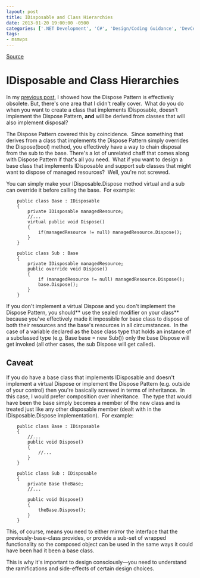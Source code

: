 ```yaml
---
layout: post
title: IDisposable and Class Hierarchies
date: 2013-01-20 19:00:00 -0500
categories: ['.NET Development', 'C#', 'Design/Coding Guidance', 'DevCenterPost', 'Patterns', 'Software Development Guidance']
tags:
- msmvps
---
```

[Source](http://blogs.msmvps.com/peterritchie/2013/01/21/idisposable-and-class-hierarchies/ "Permalink to IDisposable and Class Hierarchies")

# IDisposable and Class Hierarchies

In my [previous post][1], I showed how the Dispose Pattern is effectively obsolete. But, there's one area that I didn't really cover.  What do you do when you want to create a class that implements IDisposable, doesn't implement the Dispose Pattern, **and** will be derived from classes that will also implement disposal?

The Dispose Pattern covered this by coincidence.  Since something that derives from a class that implements the Dispose Pattern simply overrides the Dispose(bool) method, you effectively have a way to chain disposal from the sub to the base. There's a lot of unrelated chaff that comes along with Dispose Pattern if that's all you need.  What if you want to design a base class that implements IDisposable and support sub classes that might want to dispose of managed resources?  Well, you're not screwed.

You can simply make your IDisposable.Dispose method virtual and a sub can override it before calling the base.  For example:
    
    
    	public class Base : IDisposable
    	{
    		private IDisposable managedResource;
    		//...
    		virtual public void Dispose()
    		{
    			if(managedResource != null) managedResource.Dispose();
    		}
    	}
     
    	public class Sub : Base
    	{
    		private IDisposable managedResource;
    		public override void Dispose()
    		{
    			if (managedResource != null) managedResource.Dispose();
    			base.Dispose();
    		}
    	}

If you don't implement a virtual Dispose and you don't implement the Dispose Pattern, you should** use the sealed modifier on your class** because you've effectively made it impossible for base class to dispose of both their resources and the base's resources in all circumstances.  In the case of a variable declared as the base class type that holds an instance of a subclassed type (e.g. Base base = new Sub()) only the base Dispose will get invoked (all other cases, the sub Dispose will get called).

## Caveat

If you do have a base class that implements IDisposable and doesn't implement a virtual Dispose or implement the Dispose Pattern (e.g. outside of your control) then you're basically screwed in terms of inheritance.  In this case, I would prefer composition over inheritance.  The type that would have been the base simply becomes a member of the new class and is treated just like any other disposable member (dealt with in the IDisposable.Dispose implementation).  For example:
    
    
    	public class Base : IDisposable
    	{
    		//...
    		public void Dispose()
    		{
    			//...
    		}
    	}
     
    	public class Sub : IDisposable
    	{
    		private Base theBase;
    		//...
     
    		public void Dispose()
    		{
    			theBase.Dispose();
    		}
    	}
    

This, of course, means you need to either mirror the interface that the previously-base-class provides, or provide a sub-set of wrapped functionality so the composed object can be used in the same ways it could have been had it been a base class.

This is why it's important to design consciously—you need to understand the ramifications and side-effects of certain design choices.

[1]: http://blogs.msmvps.com/blogs/peterritchie/archive/2013/01/20/the-dispose-pattern-as-an-anti-pattern.aspx

